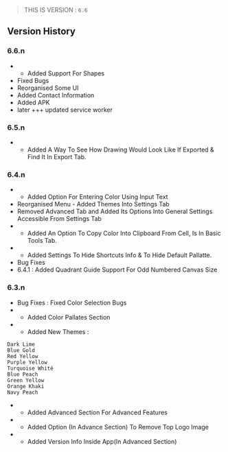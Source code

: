 > THIS IS VERSION : ```6.6```


## Version History
### 6.6.n
- + Added Support For Shapes
- Fixed Bugs
- Reorganised Some UI
- Added Contact Information
- Added APK
- later +++ updated service worker


### 6.5.n
- + Added A Way To See How Drawing Would Look Like If Exported & Find It In Export Tab. 

### 6.4.n
- + Added Option For Entering Color Using Input Text
- Reorganised Menu - Added Themes Into Settings Tab
- Removed Advanced Tab and Added Its Options Into General Settings Accessible From Settings Tab
- + Added An Option To Copy Color Into Clipboard From Cell, Is In Basic Tools Tab.
- + Added Settings To Hide Shortcuts Info & To Hide Default Pallatte.
- Bug Fixes
- 6.4.1 : Added Quadrant Guide Support For Odd Numbered Canvas Size

### 6.3.n

- Bug Fixes : Fixed Color Selection Bugs
- + Added Color Pallates Section
- + Added New Themes : 
 ```
Dark Lime
Blue Gold
Red Yellow
Purple Yellow
Turquoise Whité
Blue Peach
Green Yellow
Orange Khaki
Navy Peach
```
- + Added Advanced Section For Advanced Features
- + Added Option (In Advance Section) To Remove Top Logo Image
- + Added Version Info Inside App(In Advanced Section)
